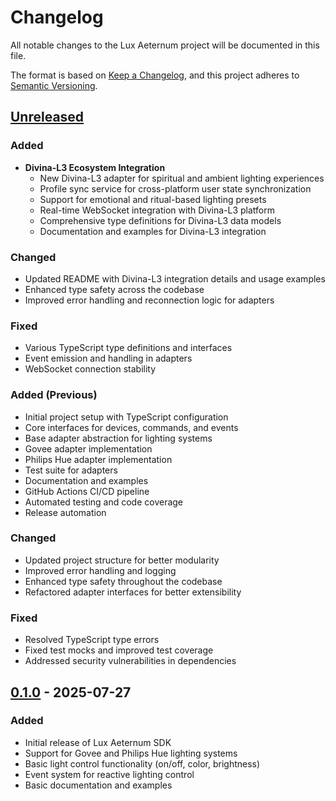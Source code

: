 # Changelog

All notable changes to the Lux Aeternum project will be documented in this file.

The format is based on [Keep a Changelog](https://keepachangelog.com/en/1.0.0/),
and this project adheres to [Semantic Versioning](https://semver.org/spec/v2.0.0.html).

## [Unreleased]

### Added
- **Divina-L3 Ecosystem Integration**
  - New Divina-L3 adapter for spiritual and ambient lighting experiences
  - Profile sync service for cross-platform user state synchronization
  - Support for emotional and ritual-based lighting presets
  - Real-time WebSocket integration with Divina-L3 platform
  - Comprehensive type definitions for Divina-L3 data models
  - Documentation and examples for Divina-L3 integration

### Changed
- Updated README with Divina-L3 integration details and usage examples
- Enhanced type safety across the codebase
- Improved error handling and reconnection logic for adapters

### Fixed
- Various TypeScript type definitions and interfaces
- Event emission and handling in adapters
- WebSocket connection stability

### Added (Previous)
- Initial project setup with TypeScript configuration
- Core interfaces for devices, commands, and events
- Base adapter abstraction for lighting systems
- Govee adapter implementation
- Philips Hue adapter implementation
- Test suite for adapters
- Documentation and examples
- GitHub Actions CI/CD pipeline
- Automated testing and code coverage
- Release automation

### Changed
- Updated project structure for better modularity
- Improved error handling and logging
- Enhanced type safety throughout the codebase
- Refactored adapter interfaces for better extensibility

### Fixed
- Resolved TypeScript type errors
- Fixed test mocks and improved test coverage
- Addressed security vulnerabilities in dependencies

## [0.1.0] - 2025-07-27

### Added
- Initial release of Lux Aeternum SDK
- Support for Govee and Philips Hue lighting systems
- Basic light control functionality (on/off, color, brightness)
- Event system for reactive lighting control
- Basic documentation and examples

[Unreleased]: https://github.com/EsKaye/Lux.Aeternum/compare/v0.1.0...HEAD
[0.1.0]: https://github.com/EsKaye/Lux.Aeternum/releases/tag/v0.1.0
